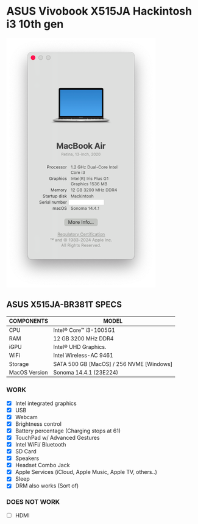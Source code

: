 # ASUS Vivobook X515JA Hackintosh i3 10th gen

<img src="https://github.com/Bhavinjain260/Asus-Vivobook15-X515JA-Opencore/blob/e0b0f0f56a0e697dde56affe93730553c49529f3/About%20this%20mac.png">

## ASUS X515JA-BR381T SPECS

| COMPONENTS    | MODEL                                   |
|---------------|-----------------------------------------|
| CPU           | Intel® Core™ i3-1005G1                  | 
| RAM           | 12 GB 3200 MHz DDR4                     |
| iGPU          | Intel® UHD Graphics.                    |
| WiFi          | Intel Wireless-AC 9461                  |
| Storage       | SATA 500 GB [MacOS] / 256 NVME [Windows]|
| MacOS Version | Sonoma 14.4.1 (23E224)                  | 
 
### WORK
- [x] Intel integrated graphics
- [x] USB
- [x] Webcam
- [x] Brightness control
- [x] Battery percentage (Charging stops at 61)
- [x] TouchPad w/ Advanced Gestures
- [x] Intel WiFi/ Bluetooth
- [x] SD Card
- [x] Speakers
- [x] Headset Combo Jack
- [x] Apple Services (iCloud, Apple Music, Apple TV, others..)
- [x] Sleep
- [x] DRM also works (Sort of)

### DOES NOT WORK
- [ ] HDMI
